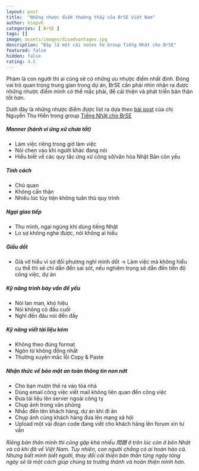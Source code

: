 ```yaml
---
layout: post
title:  "Những nhược điểm thường thấy của BrSE Việt Nam"
author: hiepvh
categories: [ BrSE ]
tags: []
image: assets/images/disadvantages.jpg
description: "Đây là một cái notes từ Group Tiếng Nhật cho BrSE"
featured: false
hidden: false
rating: 4.5
---
```


Phàm là con người thì ai cũng sẽ có những ưu nhược điểm nhất định. Đóng vai trò quan trọng trung gian trong dự án, BrSE cần phải nhìn nhận ra được những nhược điểm mình có thể mắc phải, để cải thiện và phát triển bản thân tốt hơn.

Dưới đây là những nhược điểm được list ra dựa theo [bài post](https://www.facebook.com/photo?fbid=10209017425389774&set=gm.847638569151483) của chị Nguyễn Thu Hiền trong group [Tiếng Nhật cho BrSE](https://www.facebook.com/groups/745932122655462)

##### Manner (hành vi ứng xử chưa tốt)
- Làm việc riêng trong giờ làm việc
- Nói chen vào khi người khác đang nói
- Hiểu biết về các quy tắc ứng xử công sở/văn hóa Nhật Bản còn yếu

##### Tính cách
- Chủ quan
- Không cẩn thận
- Nhiều lúc tùy tiện không tuân thủ quy trình

##### Ngại giao tiếp
- Thu mình, ngại ngùng khi dùng tiếng Nhật
- Lo sợ không nghe được, nói không ai hiểu

##### Giấu dốt
- Giả vờ hiểu vì sợ đối phương nghĩ mình dốt -> Làm việc mà không hiểu cụ thể thì sẽ chỉ dẫn đến sai sót, nếu nghiêm trọng sẽ dẫn đến tiến độ công việc, dự án

##### Kỹ năng trình bày vấn đề yếu
- Nói lan man, khó hiệu
- Nói không có đầu cuối
- Nghĩ đến đâu nói đến đấy

##### Kỹ năng viết tài liệu kém
- Không theo đúng format
- Ngôn từ không đồng nhất
- Thường xuyên mắc lỗi Copy & Paste

##### Nhận thức về bảo mật an toàn thông tin non nớt
- Cho bạn mượn thẻ ra vào tòa nhà
- Dùng email công việc viết mail không liên quan đến công việc
- Đưa tài liệu lên server ngoài công ty
- Chụp ảnh trong văn phòng
- Nhắc đến tên khách hàng, dự án khi đi ăn
- Chụp ảnh cùng khách hàng đưa lên mạng xã hội
- Upload một vài đoạn code đang viết cho khách hàng lên forum xin tư vấn

*Riêng bản thân mình thì cũng gặp khá nhiều 問題 ở trên lúc còn ở bên Nhật và cả khi đã về Việt Nam.
Tuy nhiên, con người chẳng có ai hoàn hảo cả. Nhưng biết mình biết người, thay đổi cải thiện bản thân từng ngày từng ngày sẽ là một cách giúp chúng ta trưởng thành và hoàn thiện mình hơn.*
